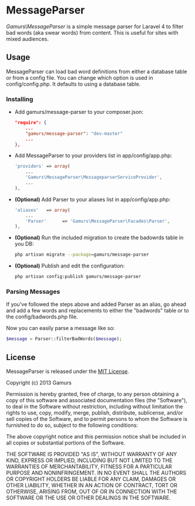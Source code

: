 # MessageParser

_Gamurs\MessageParser_ is a simple message parser for Laravel 4 to filter bad words (aka swear words) from content. This is useful for sites with mixed audiences.

## Usage

MessageParser can load bad word definitions from either a database table or from a config file. You can change which option is used in config/config.php. It defaults to using a database table.

### Installing

- Add gamurs/message-parser to your composer.json:

	```json
	"require": {
		...
		"gamurs/message-parser": "dev-master"
		...
    },
	```

- Add MessageParser to your providers list in app/config/app.php:

	```php
	'providers' => array(
		...
		'Gamurs\MessageParser\MessageparserServiceProvider',
		...
	),
	```

- __(Optional)__ Add Parser to your aliases list in app/config/app.php:

	```php
	'aliases'   => array(
		...
		'Parser'      => 'Gamurs\MessageParser\Facades\Parser',
	),
	```

- __(Optional)__ Run the included migration to create the badowrds table in you DB:

	```bash
	php artisan migrate --package=gamurs/message-parser
	```

- __(Optional)__ Publish and edit the configuration:

	```bash
	php artisan config:publish gamurs/message-parser
	```

### Parsing Messages

If you've followed the steps above and added Parser as an alias, go ahead and add a few words and replacements to either the "badwords" table or to the config/badwords.php file.

Now you can easily parse a message like so:

```php
$message = Parser::filterBadWords($message);
```

## License

MessageParser is released under the [MIT License](http://opensource.org/licenses/mit-license.php).

Copyright (c) 2013 Gamurs

Permission is hereby granted, free of charge, to any person obtaining a copy
of this software and associated documentation files (the "Software"), to deal
in the Software without restriction, including without limitation the rights
to use, copy, modify, merge, publish, distribute, sublicense, and/or sell
copies of the Software, and to permit persons to whom the Software is
furnished to do so, subject to the following conditions:

The above copyright notice and this permission notice shall be included in
all copies or substantial portions of the Software.

THE SOFTWARE IS PROVIDED "AS IS", WITHOUT WARRANTY OF ANY KIND, EXPRESS OR
IMPLIED, INCLUDING BUT NOT LIMITED TO THE WARRANTIES OF MERCHANTABILITY,
FITNESS FOR A PARTICULAR PURPOSE AND NONINFRINGEMENT. IN NO EVENT SHALL THE
AUTHORS OR COPYRIGHT HOLDERS BE LIABLE FOR ANY CLAIM, DAMAGES OR OTHER
LIABILITY, WHETHER IN AN ACTION OF CONTRACT, TORT OR OTHERWISE, ARISING FROM,
OUT OF OR IN CONNECTION WITH THE SOFTWARE OR THE USE OR OTHER DEALINGS IN
THE SOFTWARE.